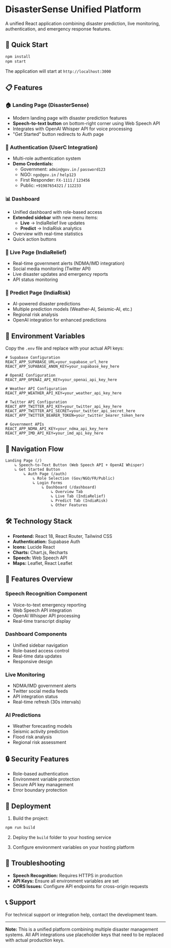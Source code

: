 # DisasterSense Unified Platform

A unified React application combining disaster prediction, live monitoring, authentication, and emergency response features.

## 🚀 Quick Start

```bash
npm install
npm start
```

The application will start at `http://localhost:3000`

## 📋 Features

### 🏠 Landing Page (DisasterSense)
- Modern landing page with disaster prediction features
- **Speech-to-text button** on bottom-right corner using Web Speech API
- Integrates with OpenAI Whisper API for voice processing
- "Get Started" button redirects to Auth page

### 🔐 Authentication (UserC Integration)
- Multi-role authentication system
- **Demo Credentials:**
  - Government: `admin@gov.in` / `password123`
  - NGO: `ngo@gov.in` / `help123`
  - First Responder: `FX-1111` / `123456`
  - Public: `+91987654321` / `112233`

### 📊 Dashboard
- Unified dashboard with role-based access
- **Extended sidebar** with new menu items:
  - **Live** → IndiaRelief live updates
  - **Predict** → IndiaRisk analytics
- Overview with real-time statistics
- Quick action buttons

### 📡 Live Page (IndiaRelief)
- Real-time government alerts (NDMA/IMD integration)
- Social media monitoring (Twitter API)
- Live disaster updates and emergency reports
- API status monitoring

### 🔮 Predict Page (IndiaRisk)
- AI-powered disaster predictions
- Multiple prediction models (Weather-AI, Seismic-AI, etc.)
- Regional risk analysis
- OpenAI integration for enhanced predictions

## 🔧 Environment Variables

Copy the `.env` file and replace with your actual API keys:

```env
# Supabase Configuration
REACT_APP_SUPABASE_URL=your_supabase_url_here
REACT_APP_SUPABASE_ANON_KEY=your_supabase_key_here

# OpenAI Configuration
REACT_APP_OPENAI_API_KEY=your_openai_api_key_here

# Weather API Configuration
REACT_APP_WEATHER_API_KEY=your_weather_api_key_here

# Twitter API Configuration
REACT_APP_TWITTER_API_KEY=your_twitter_api_key_here
REACT_APP_TWITTER_API_SECRET=your_twitter_api_secret_here
REACT_APP_TWITTER_BEARER_TOKEN=your_twitter_bearer_token_here

# Government APIs
REACT_APP_NDMA_API_KEY=your_ndma_api_key_here
REACT_APP_IMD_API_KEY=your_imd_api_key_here
```

## 🎯 Navigation Flow

```
Landing Page (/) 
    ↳ Speech-to-Text Button (Web Speech API + OpenAI Whisper)
    ↳ Get Started Button
        ↳ Auth Page (/auth)
            ↳ Role Selection (Gov/NGO/FR/Public)
            ↳ Login Forms
                ↳ Dashboard (/dashboard)
                    ↳ Overview Tab
                    ↳ Live Tab (IndiaRelief)
                    ↳ Predict Tab (IndiaRisk)
                    ↳ Other Features
```

## 🛠 Technology Stack

- **Frontend:** React 18, React Router, Tailwind CSS
- **Authentication:** Supabase Auth
- **Icons:** Lucide React
- **Charts:** Chart.js, Recharts
- **Speech:** Web Speech API
- **Maps:** Leaflet, React Leaflet

## 📱 Features Overview

### Speech Recognition Component
- Voice-to-text emergency reporting
- Web Speech API integration
- OpenAI Whisper API processing
- Real-time transcript display

### Dashboard Components
- Unified sidebar navigation
- Role-based access control
- Real-time data updates
- Responsive design

### Live Monitoring
- NDMA/IMD government alerts
- Twitter social media feeds
- API integration status
- Real-time refresh (30s intervals)

### AI Predictions
- Weather forecasting models
- Seismic activity prediction
- Flood risk analysis
- Regional risk assessment

## 🔒 Security Features

- Role-based authentication
- Environment variable protection
- Secure API key management
- Error boundary protection

## 🚢 Deployment

1. Build the project:
```bash
npm run build
```

2. Deploy the `build` folder to your hosting service

3. Configure environment variables on your hosting platform

## 🐛 Troubleshooting

- **Speech Recognition:** Requires HTTPS in production
- **API Keys:** Ensure all environment variables are set
- **CORS Issues:** Configure API endpoints for cross-origin requests

## 📞 Support

For technical support or integration help, contact the development team.

---

**Note:** This is a unified platform combining multiple disaster management systems. All API integrations use placeholder keys that need to be replaced with actual production keys.